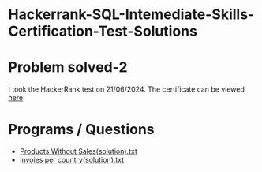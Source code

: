# Hackerrank-SQL-Intemediate-Skills-Certification-Test-Solutions
# Problem solved-2
I took the HackerRank test on 21/06/2024. The certificate can be viewed [here](https://www.hackerrank.com/certificates/d1ee6cdf7d1b)


# Programs / Questions
- [Products Without Sales(solution).txt](https://github.com/KaanchiGarg/sql-intermediate-HackerRank/blob/main/Product%20Without%20Sales(solution).txt)
- [invoies per country(solution).txt](https://github.com/KaanchiGarg/sql-intermediate-HackerRank/blob/main/invoices%20per%20country(solution).txt)
